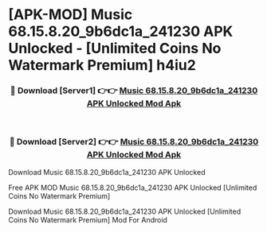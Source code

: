 # [APK-MOD] Music 68.15.8.20_9b6dc1a_241230 APK Unlocked - [Unlimited Coins No Watermark Premium] h4iu2



<div align="center">
<h3>🔴 Download [Server1] 👉👉 <a href="https://momento.my/?title=Music_68.15.8.20_9b6dc1a_241230_APK_Unlocked">Music 68.15.8.20_9b6dc1a_241230 APK Unlocked Mod Apk</a></h3><br>

<h3>🔴 Download [Server2] 👉👉 <a href="https://momento.my/?title=Music_68.15.8.20_9b6dc1a_241230_APK_Unlocked">Music 68.15.8.20_9b6dc1a_241230 APK Unlocked Mod Apk</a></h3>
</div>



Download Music 68.15.8.20_9b6dc1a_241230 APK Unlocked 

Free APK MOD Music 68.15.8.20_9b6dc1a_241230 APK Unlocked [Unlimited Coins No Watermark Premium]

Download Music 68.15.8.20_9b6dc1a_241230 APK Unlocked [Unlimited Coins No Watermark Premium] Mod For Android
